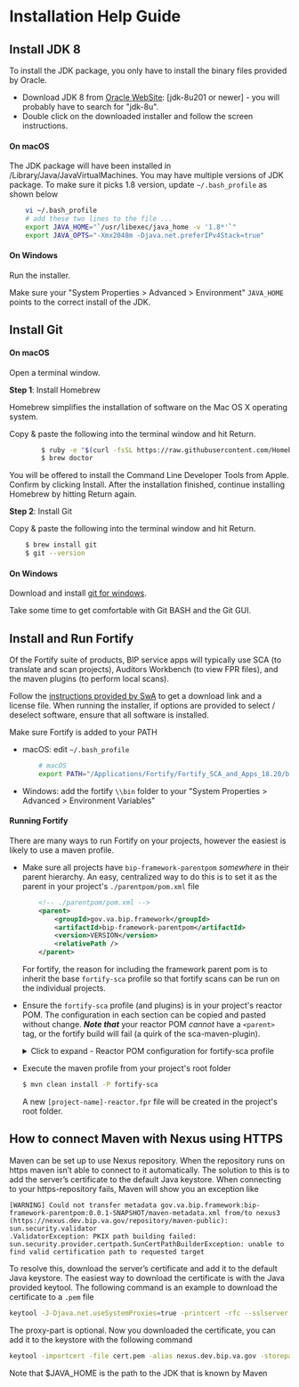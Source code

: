 # Installation Help Guide

## Install JDK 8

To install the JDK package, you only have to install the binary files provided by Oracle.

* Download JDK 8 from [Oracle WebSite](https://www.oracle.com/technetwork/java/javase/downloads/index.html): [jdk-8u201 or newer] - you will probably have to search for "jdk-8u".
* Double click on the downloaded installer and follow the screen instructions.

#### On macOS

The JDK package will have been installed in /Library/Java/JavaVirtualMachines. You may have multiple versions of JDK package. To make sure it picks 1.8 version, update `~/.bash_profile` as shown below
```bash
	vi ~/.bash_profile
	# add these two lines to the file ...
	export JAVA_HOME="`/usr/libexec/java_home -v '1.8*'`"
	export JAVA_OPTS="-Xmx2048m -Djava.net.preferIPv4Stack=true"
```

#### On Windows

Run the installer.

Make sure your "System Properties > Advanced > Environment" `JAVA_HOME` points to the correct install of the JDK.

## Install Git

#### On macOS

Open a terminal window.

**Step 1**: Install Homebrew

Homebrew simplifies the installation of software on the Mac OS X operating system.

Copy & paste the following into the terminal window and hit Return.
```bash
		$ ruby -e "$(curl -fsSL https://raw.githubusercontent.com/Homebrew/install/master/install)"
		$ brew doctor
```

You will be offered to install the Command Line Developer Tools from Apple. Confirm by clicking Install. After the installation finished, continue installing Homebrew by hitting Return again.

**Step 2**:  Install Git

Copy & paste the following into the terminal window and hit Return.
```bash
	$ brew install git
	$ git --version
```

#### On Windows

Download and install [git for windows](https://gitforwindows.org/).

Take some time to get comfortable with Git BASH and the Git GUI.

## Install and Run Fortify

Of the Fortify suite of products, BIP service apps will typically use SCA (to translate and scan projects), Auditors Workbench (to view FPR files), and the maven plugins (to perform local scans).

Follow the [instructions provided by SwA](https://wiki.mobilehealth.va.gov/display/OISSWA/How+to+download+the+VA-Licensed+Fortify+software) to get a download link and a license file. When running the installer, if options are provided to select / deselect software, ensure that all software is installed.

Make sure Fortify is added to your PATH
* macOS: edit `~/.bash_profile`
	```bash
		# macOS
		export PATH="/Applications/Fortify/Fortify_SCA_and_Apps_18.20/bin:$PATH"
	```

* Windows: add the fortify `\\bin` folder to your "System Properties > Advanced > Environment Variables"

#### Running Fortify

There are many ways to run Fortify on your projects, however the easiest is likely to use a maven profile.
* Make sure all projects have `bip-framework-parentpom` _somewhere_ in their parent hierarchy. An easy, centralized way to do this is to set it as the parent in your project's `./parentpom/pom.xml` file
	```xml
		<!-- ./parentpom/pom.xml -->
		<parent>
			<groupId>gov.va.bip.framework</groupId>
			<artifactId>bip-framework-parentpom</artifactId>
			<version>VERSION</version>
			<relativePath />
		</parent>
	```

	For fortify, the reason for including the framework parent pom is to inherit the base `fortify-sca` profile so that fortify scans can be run on the individual projects.

* Ensure the `fortify-sca` profile (and plugins) is in your project's reactor POM. The configuration in each section can be copied and pasted without change. _**Note that**_ your reactor POM _cannot_ have a `<parent>` tag, or the fortify build will fail (a quirk of the sca-maven-plugin).

	<details><summary>Click to expand - Reactor POM configuration for fortify-sca profile</summary>
	```xml
	<properties>
		<site-maven-plugin.version>0.12</site-maven-plugin.version>
		<sca-maven-plugin.version>18.20</sca-maven-plugin.version>
		<!-- intentionally using old ant-contrib because newer version doesn't work with maven-antrun-plugin -->
		<ant-contrib.version>20020829</ant-contrib.version>
	</properties>

	<!-- TEMPORARY PLUGINS SKIP TO BE REMOVED ONCE NEXUS REPO IS AVAILABLE -->
	<build>
		<pluginManagement>
			<plugins>
				<plugin>
					<groupId>com.fortify.sca.plugins.maven</groupId>
					<artifactId>sca-maven-plugin</artifactId>
					<version>${sca-maven-plugin.version}</version>
				</plugin>
				<plugin>
					<groupId>ant-contrib</groupId>
					<artifactId>ant-contrib</artifactId>
					<version>${ant-contrib.version}</version>
				</plugin>
			</plugins>
		</pluginManagement>
		</plugins>
	</build>

	<profiles>
		<!--
			!!! Fortify profile specifically for this project (not inheritable). !!!
		-->
		<profile>
			<id>fortify-sca</id>
			<activation>
				<activeByDefault>false</activeByDefault>
			</activation>
			<properties>
				<!-- Don't run tests from SCA - profile should be run as: "mvn install -P fortify-sca" -->
				<skipTests>true</skipTests>
				<skipITs>true</skipITs>
				<skipPerfTests>true</skipPerfTests>
			</properties>
			<build>
				<plugins>
					<!--
					This plugin runs the aggregate scan on the reactor project only.
					The parent POM contains the sca-maven-plugin needs for modules.
					-->
					<plugin>
						<groupId>com.fortify.sca.plugins.maven</groupId>
						<artifactId>sca-maven-plugin</artifactId>
						<version>${sca-maven-plugin.version}</version>
						<executions>
							<execution>
								<id>fortify-clean-translate-scan</id>
								<goals>
									<!-- clean: binds to prepare-package phase -->
									<goal>clean</goal>
									<!-- translate: binds to package phase -->
									<goal>translate</goal>
									<!-- scan: binds to integration-test phase -->
									<goal>scan</goal>
								</goals>
								<configuration>
									<!-- run scans against all reactor projects -->
									<aggregate>true</aggregate>
									<!-- exclude inttest and perftest, as they don't go to prod -->
									<excludes>**/bip-*-inttest/*,**/bip-*-perftest/*</excludes>
								</configuration>
							</execution>
						</executions>
					</plugin>
					<plugin>
						<groupId>org.apache.maven.plugins</groupId>
						<artifactId>maven-antrun-plugin</artifactId>
						<dependencies>
							<!-- provides ANT branch tags (if/then/else) -->
							<dependency>
								<groupId>ant-contrib</groupId>
								<artifactId>ant-contrib</artifactId>
								<version>${ant-contrib.version}</version>
							</dependency>
						</dependencies>
						<executions>
							<execution>
								<id>fortify-copy-or-merge</id>
								<!-- MUST run AFTER fortify-clean-translate-scan execution -->
								<phase>verify</phase>
								<goals>
									<goal>run</goal>
								</goals>
								<configuration>
									<tasks>
										<!-- add the ant tasks from ant-contrib -->
										<taskdef resource="net/sf/antcontrib/antcontrib.properties">
											<classpath refid="maven.dependency.classpath"/>
										</taskdef>
										<echo>+++ Executing ANT target for Fortify copy/merge</echo>
										<echo>+++ Checking file availability of ${project.basedir}/${project.artifactId}.fpr</echo>
										<if>
											<available file="${project.basedir}/${project.artifactId}.fpr" />
											<then>
												<echo>+++ Found file ${project.basedir}/${project.artifactId}.fpr</echo>
												<echo>+++ Executing Fortify merge operation with: FPRUtility -merge -project
													${project.build.directory}/fortify/${project.build.finalName}.fpr -source
													${project.basedir}/${project.artifactId}.fpr -f ${project.basedir}/${project.artifactId}.fpr</echo>
												<exec executable="FPRUtility">
													<arg
														line="-merge -project ${project.build.directory}/fortify/${project.build.finalName}.fpr -source ${project.basedir}/${project.artifactId}.fpr -f ${project.basedir}/${project.artifactId}.fpr" />
												</exec>
											</then>
											<else>
												<echo>+++ Not-found file ${project.basedir}/${project.artifactId}.fpr</echo>
												<echo>+++ Executing file copy with: copy ${project.build.directory}/fortify/${project.build.finalName}.fpr
													${project.basedir}/${project.artifactId}.fpr</echo>
												<copy file="${project.build.directory}/fortify/${project.build.finalName}.fpr"
													tofile="${project.basedir}/${project.artifactId}.fpr" />
											</else>
										</if>
									</tasks>
								</configuration>
							</execution>
						</executions>
					</plugin>
				</plugins>
			</build>
		</profile>
	</profiles>
	```

	</details>

* Execute the maven profile from your project's root folder
 	```bash
	$ mvn clean install -P fortify-sca
	```

	A new `[project-name]-reactor.fpr` file will be created in the project's root folder.

## How to connect Maven with Nexus using HTTPS

Maven can be set up to use Nexus repository. When the repository runs on https maven isn’t able to connect to it automatically. The solution to this is to add the server’s certificate to the default Java keystore. When connecting to your https-repository fails, Maven will show you an exception like
```text
[WARNING] Could not transfer metadata gov.va.bip.framework:bip-framework-parentpom:0.0.1-SNAPSHOT/maven-metadata.xml from/to nexus3 (https://nexus.dev.bip.va.gov/repository/maven-public): sun.security.validator
.ValidatorException: PKIX path building failed: sun.security.provider.certpath.SunCertPathBuilderException: unable to find valid certification path to requested target
```

To resolve this, download the server’s certificate and add it to the default Java keystore. The easiest way to download the certificate is with the Java provided keytool. The following command is an example to download the certificate to a `.pem` file

```bash
keytool -J-Djava.net.useSystemProxies=true -printcert -rfc --sslserver \nexus.dev.bip.va.gov\:443 > cert.pem
```

The proxy-part is optional. Now you downloaded the certificate, you can add it to the keystore with the following command

```bash
keytool -importcert -file cert.pem -alias nexus.dev.bip.va.gov -storepass changeit -keystore $JAVA_HOME/jre/lib/security/cacerts`
```

Note that $JAVA_HOME is the path to the JDK that is known by Maven
